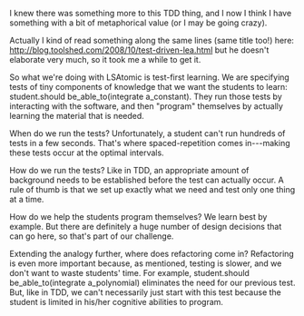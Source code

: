 I knew there was something more to this TDD thing, and I now I think I have something with a bit of metaphorical value (or I may be going crazy).

Actually I kind of read something along the same lines (same title too!) here: http://blog.toolshed.com/2008/10/test-driven-lea.html but he doesn't elaborate very much, so it took me a while to get it.

So what we're doing with LSAtomic is test-first learning. We are specifying tests of tiny components of knowledge that we want the students to learn: student.should be_able_to(integrate a_constant). They run those tests by interacting with the software, and then "program" themselves by actually learning the material that is needed. 

When do we run the tests? Unfortunately, a student can't run hundreds of tests in a few seconds. That's where spaced-repetition comes in---making these tests occur at the optimal intervals. 

How do we run the tests? Like in TDD, an appropriate amount of background needs to be established before the test can actually occur. A rule of thumb is that we set up exactly what we need and test only one thing at a time. 

How do we help the students program themselves? We learn best by example. But there are definitely a huge number of design decisions that can go here, so that's part of our challenge.

Extending the analogy further, where does refactoring come in? Refactoring is even more important because, as mentioned, testing is slower, and we don't want to waste students' time. For example, student.should be_able_to(integrate a_polynomial) eliminates the need for our previous test. But, like in TDD, we can't necessarily just start with this test because the student is limited in his/her cognitive abilities to program. 
